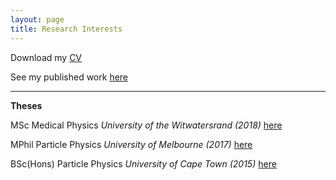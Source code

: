 ```yaml
---
layout: page
title: Research Interests
---
```


<p>
Download my <a href="CV_physics.pdf">CV</a>
</p>
<p>
See my published work <a href="https://orcid.org/0000-0001-9815-5411/print"> here</a>
</p>

 <hr> 
<div class="boxed">
 <b> Theses </b>
<p>
 MSc Medical Physics <i> University of the Witwatersrand (2018) </i> <a href="MSc.pdf">here</a>
 </p>
  <p>
 MPhil Particle Physics <i> University of Melbourne (2017) </i> <a href="MPhil-compressed.pdf">here</a>
 </p>
  <p>
 BSc(Hons) Particle Physics <i> University of Cape Town (2015) </i> <a href="BscHons.pdf">here</a>
 </p>
</div>
